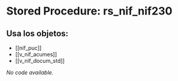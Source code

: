 # Stored Procedure: rs_nif_nif230

## Usa los objetos:
- [[nif_puc]]
- [[v_nif_acumes]]
- [[v_nif_docum_std]]

*No code available.*
